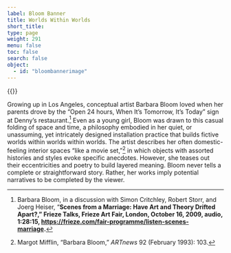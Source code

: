```yaml
---
label: Bloom Banner
title: Worlds Within Worlds
short_title:
type: page
weight: 291
menu: false
toc: false
search: false
object:
  - id: "bloombannerimage"
---
```


{{<q-figure id="bloombannerimage" >}}

Growing up in Los Angeles, conceptual artist Barbara Bloom loved when her parents drove by the “Open 24 hours, When It’s Tomorrow, It’s Today” sign at Denny’s restaurant.[^1] Even as a young girl, Bloom was drawn to this casual folding of space and time, a philosophy embodied in her quiet, or unassuming, yet intricately designed installation practice that builds fictive worlds within worlds within worlds. The artist describes her often domestic-feeling interior spaces “like a movie set,”[^2] in which objects with assorted histories and styles evoke specific anecdotes. However, she teases out their eccentricities and poetry to build layered meaning. Bloom never tells a complete or straightforward story. Rather, her works imply potential narratives to be completed by the viewer.

[^1]: Barbara Bloom, in a discussion with Simon Critchley, Robert Storr, and Joerg Heiser, “**Scenes from a Marriage: Have Art and Theory Drifted Apart?,” Frieze Talks, Frieze Art Fair, London, October 16, 2009, audio, 1:28:15, https://frieze.com/fair-programme/listen-scenes-marriage.**

[^2]: Margot Mifflin, “Barbara Bloom,” *ARTnews* 92 (February 1993): 103.
